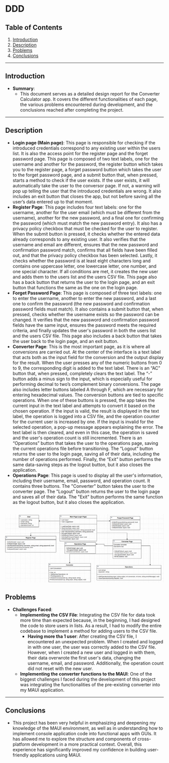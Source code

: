 # DDD
## Table of Contents
1. [Introduction](#introduction)
2. [Description](#description)
3. [Problems](#problems)
4. [Conclusions](#conclusions)

---

## Introduction

- **Summary**:
  - This document serves as a detailed design report for the Converter Calculator app. It covers the different functionalities of each page, the various problems encountered during development, and the conclusions reached after completing the project.

---

## Description
- **Login page (Main page)**: This page is responsible for checking if the introduced credentials correspond to any existing user within the users list. It is also the access point for the register page and the forget password page. This page is composed of two text labels, one for the username and another for the password, the register button which takes you to the register page, a forget password button which takes the user to the forget password page, and a submit button that, when pressed, starts a method to check if the user exists. If the user exists, it will automatically take the user to the conversor page. If not, a warning will pop up telling the user that the introduced credentials are wrong. It also includes an exit button that closes the app, but not before saving all the user’s data entered up to that moment.
- **Register Page**: This page includes four text labels: one for the username, another for the user email (which must be different from the username), another for the new password, and a final one for confirming the password (which must match the new password entry). It also has a privacy policy checkbox that must be checked for the user to register. When the submit button is pressed, it checks whether the entered data already corresponds to any existing user. It also verifies that the username and email are different, ensures that the new password and confirmation password match, confirms that all fields have been filled out, and that the privacy policy checkbox has been selected. Lastly, it checks whether the password is at least eight characters long and contains one uppercase letter, one lowercase letter, one number, and one special character. If all conditions are met, it creates the new user and adds them to the users list and the users CSV file. This page also has a back button that returns the user to the login page, and an exit button that functions the same as the one on the login page.
- **Forget Password Page**: This page is composed of three text labels: one to enter the username, another to enter the new password, and a last one to confirm the password (the new password and confirmation password fields must match). It also contains a submit button that, when pressed, checks whether the username exists so the password can be changed. It verifies that the new password and confirmation password fields have the same input, ensures the password meets the required criteria, and finally updates the user's password in both the users list and the users CSV file. This page also includes a back button that takes the user back to the login page, and an exit button.
- **Converter Page**: This is the most important page, as it is where all conversions are carried out. At the center of the interface is a text label that acts both as the input field for the conversion and the output display for the result. When the user presses any of the numeric buttons from 0 to 9, the corresponding digit is added to the text label. There is an “AC” button that, when pressed, completely clears the text label. The “-” button adds a minus sign to the input, which is especially useful for performing decimal to two’s complement binary conversions. The page also includes letter buttons labeled A through F, which are necessary for entering hexadecimal values.
The conversion buttons are tied to specific operations. When one of these buttons is pressed, the app takes the current input in the text label and attempts to convert it based on the chosen operation. If the input is valid, the result is displayed in the text label, the operation is logged into a CSV file, and the operation counter for the current user is increased by one. If the input is invalid for the selected operation, a pop-up message appears explaining the error. The text label is then cleared, and even in this case, the operation is saved and the user's operation count is still incremented.
There is an “Operations” button that takes the user to the operations page, saving the current operations file before transitioning. The “Logout” button returns the user to the login page, saving all of their data, including the number of operations performed. Finally, the “Exit” button performs the same data-saving steps as the logout button, but it also closes the application.
- **Operations Page**: This page is used to display all the user's information, including their username, email, password, and operation count. It contains three buttons. The "Converter" button takes the user to the converter page. The "Logout" button returns the user to the login page and saves all of their data. The "Exit" button performs the same function as the logout button, but it also closes the application.

![UML Diagram](./Files/UML_PWII.png)
---

## Problems
- **Challenges Faced**:
  - **Implementing the CSV File**: Integrating the CSV file for data took more time than expected because, in the beginning, I had designed the code to store users in lists. As a result, I had to modify the entire codebase to implement a method for adding users to the CSV file.
    - **Having more tha 1 user**: After creating the CSV file, I encountered an unexpected problem. When I created and logged in with one user, the user was correctly added to the CSV file. However, when I created a new user and logged in with them, their data overwrote the first user's data, changing the username, email, and password. Additionally, the operation count did not reset with the new user.
  - **Implementing the converter functions to the MAUI**: One of the biggest challenges I faced during the development of this project was integrating the functionalities of the pre-existing converter into my MAUI application.

---

## Conclusions
  - This project has been very helpful in emphasizing and deepening my knowledge of the MAUI environment, as well as in understanding how to implement console application code into functional apps with GUIs. It has allowed me to explore the structure and components of cross-platform development in a more practical context. Overall, this experience has significantly improved my confidence in building user-friendly applications using MAUI.
